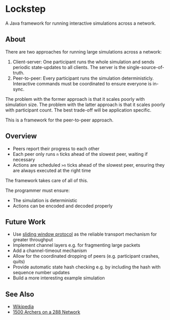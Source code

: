 # Lockstep
A Java framework for running interactive simulations across a network. 

## About

There are two approaches for running large simulations across a network: 

 1. Client-server: One participant runs the whole simulation and sends periodic state-updates to all clients. The server is the single-source-of-truth. 
 2. Peer-to-peer: Every participant runs the simulation deterministicly. Interactive commands must be coordinated to ensure everyone is in-sync. 

The problem with the former approach is that it scales poorly with simulation size. The problem with the latter approach is that it scales poorly with participant count. The best trade-off will be application specific. 

This is a framework for the peer-to-peer approach. 

## Overview

 * Peers report their progress to each other
 * Each peer only runs `n` ticks ahead of the slowest peer, waiting if necessary
 * Actions are scheduled `>n` ticks ahead of the slowest peer, ensuring they are always executed at the right time
 
The framework takes care of all of this. 

The programmer must ensure: 

 * The simulation is deterministic
 * Actions can be encoded and decoded properly


## Future Work

 * Use [sliding window protocol](https://en.wikipedia.org/wiki/Sliding_window_protocol) as the reliable transport mechanism for greater throughput 
 * Implement channel layers e.g. for fragmenting large packets
 * Add a channel-timeout mechanism 
 * Allow for the coordinated dropping of peers (e.g. participant crashes, quits)
 * Provide automatic state hash checking e.g. by including the hash with sequence number updates
 * Build a more interesting example simulation

## See Also

 * [Wikipedia](https://en.wikipedia.org/wiki/Lockstep_protocol)
 * [1500 Archers on a 288 Network](http://www.gamasutra.com/view/feature/131503/1500_archers_on_a_288_network_.php)



